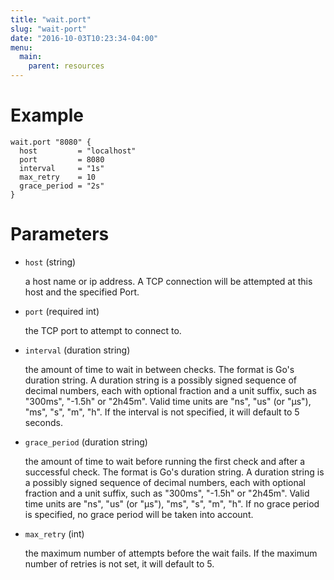 ```yaml
---
title: "wait.port"
slug: "wait-port"
date: "2016-10-03T10:23:34-04:00"
menu:
  main:
    parent: resources
---
```


# Example

```hcl
wait.port "8080" {
  host         = "localhost"
  port         = 8080
  interval     = "1s"
  max_retry    = 10
  grace_period = "2s"
}

```

# Parameters

- `host` (string)

  a host name or ip address. A TCP connection will be attempted at this host
and the specified Port.

- `port` (required int)

  the TCP port to attempt to connect to.

- `interval` (duration string)

  the amount of time to wait in between checks. The format is Go's duration
string. A duration string is a possibly signed sequence of decimal numbers,
each with optional fraction and a unit suffix, such as "300ms", "-1.5h" or
"2h45m". Valid time units are "ns", "us" (or "µs"), "ms", "s", "m", "h". If
the interval is not specified, it will default to 5 seconds.

- `grace_period` (duration string)

  the amount of time to wait before running the first check and after a
successful check. The format is Go's duration string. A duration string is
a possibly signed sequence of decimal numbers, each with optional fraction
and a unit suffix, such as "300ms", "-1.5h" or "2h45m". Valid time units
are "ns", "us" (or "µs"), "ms", "s", "m", "h". If no grace period is
specified, no grace period will be taken into account.

- `max_retry` (int)

  the maximum number of attempts before the wait fails. If the maximum number
of retries is not set, it will default to 5.
